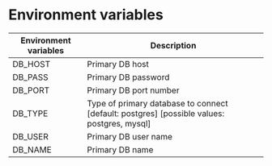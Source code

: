 # Environment variables


| Environment variables | Description                                                                                                                        |
|-----------------------|------------------------------------------------------------------------------------------------------------------------------------|
| DB_HOST               | Primary DB host                                                                                                                    |
| DB_PASS               | Primary DB password                                                                                                                |
| DB_PORT               | Primary DB port number                                                                                                             |
| DB_TYPE               | Type of primary database to connect [default: postgres] [possible values: postgres, mysql]                                         |
| DB_USER               | Primary DB user name                                                                                                               |
| DB_NAME               | Primary DB name                                                                                                               

